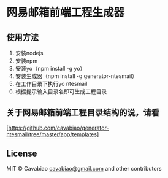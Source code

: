 网易邮箱前端工程生成器
==================

## 使用方法

1. 安装nodejs
2. 安装npm
3. 安装yo（npm install -g yo）
4. 安装生成器（npm install -g generator-ntesmail）
5. 在工作目录下执行yo ntesmail
6. 根据提示输入目录名即可生成工程目录

## 关于网易邮箱前端工程目录结构的说，请看
[https://github.com/cavabiao/generator-ntesmail/tree/master/app/templates]

## License

MIT © Cavabiao <cavabiao@gmail.com> and other contributors
